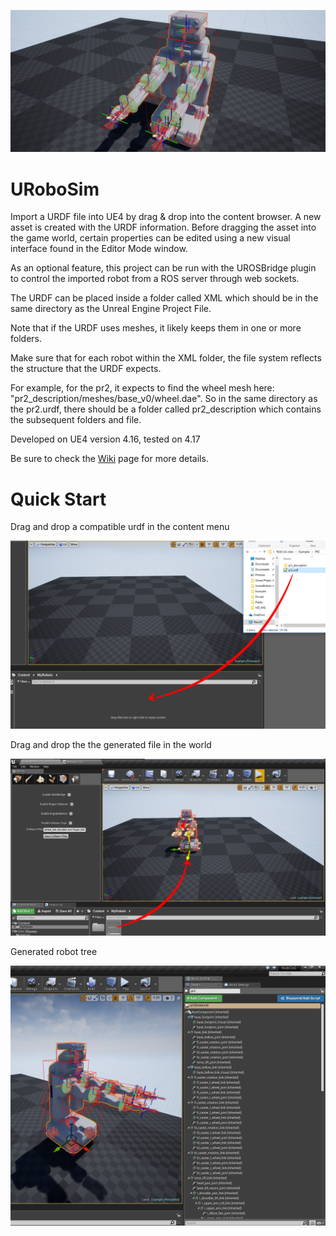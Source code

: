 ![Alt text](Documentation/Img/robot.png)

# URoboSim
Import a URDF file into UE4 by drag & drop into the content browser. A new asset is created with the URDF information. Before dragging the asset into the game world, certain properties can be edited using a new visual interface found in the Editor Mode window.

As an optional feature, this project can be run with the UROSBridge plugin to control the imported robot from a ROS server through web sockets. 

The URDF can be placed inside a folder called XML which should be in the same directory as the Unreal Engine Project File.

Note that if the URDF uses meshes, it likely keeps them in one or more folders. 

Make sure that for each robot within the XML folder, the file system reflects the structure that the URDF expects.

For example, for the pr2, it expects to find the wheel mesh here: "pr2_description/meshes/base_v0/wheel.dae". So in the same directory as the pr2.urdf, there should be a folder called pr2_description which contains the subsequent folders and file.

Developed on UE4 version 4.16, tested on 4.17

Be sure to check the [Wiki](https://github.com/robcog-iai/URoboSim/wiki) page for more details.

# Quick Start

Drag and drop a compatible urdf in the content menu

![Alt text](Documentation/Img/drag-drop-urdf.png "Robot example")

Drag and drop the the generated file in the world

![Alt text](Documentation/Img/drag-drop-robot.png "Robot example")

Generated robot tree

![Alt text](Documentation/Img/robot-tree.png "Robot example")

